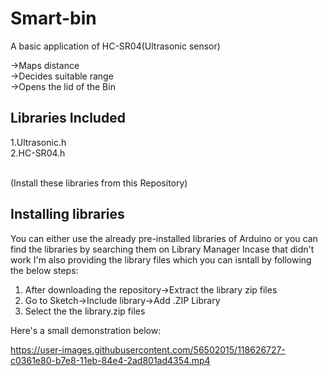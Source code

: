 # Smart-bin
A basic application of HC-SR04(Ultrasonic sensor)<br>

->Maps distance<br>
->Decides suitable range<br>
->Opens the lid of the Bin<br>

## Libraries Included
1.Ultrasonic.h<br>
2.HC-SR04.h<br>
<br>


(Install these libraries from this Repository)

## Installing libraries
You can either use the already pre-installed libraries of Arduino or you can find the libraries by searching them on Library Manager
Incase that didn't work I'm also providing the library files which you can isntall by following the below steps:
<ol>
  <li>After downloading the repository→Extract the library zip files</li>
  <li>Go to Sketch→Include library→Add .ZIP Library</li>
  <li>Select the the library.zip files</li>
  </ol>
  

Here's a small demonstration below:<br>


https://user-images.githubusercontent.com/56502015/118626727-c0361e80-b7e8-11eb-84e4-2ad801ad4354.mp4
